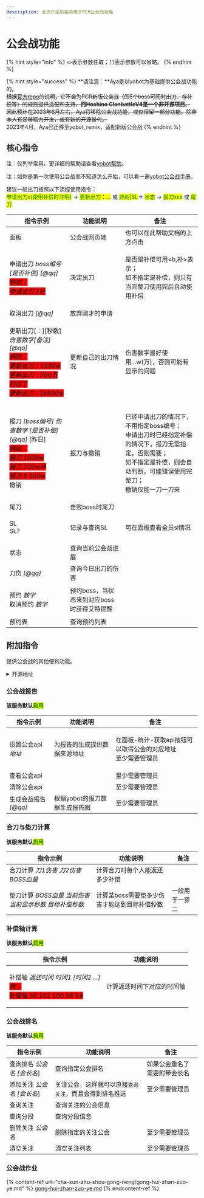 ```yaml
---
description: 此页介绍的指令用于PCR公会战功能
---
```


# 公会战功能

{% hint style="info" %}
`<>`表示参数任取；`[]`表示参数可以省略。
{% endhint %}

{% hint style="success" %}
**请注意：**Aya是以yobot为基础提供公会战功能的。\
~~根据~~[~~官方repo~~](https://github.com/yuudi/yobot)~~的说明，它不会为PCR新版公会战（即5个boss可同时出刀、存补偿等）的规则提供适配和支持，**而Hoshino ClanbattleV4是一个非开源项目**。~~\
~~因此预计在2023年6月左右，Aya将移除公会战功能，或仅保留一部分功能。除非本人有足够精力开发，或有新的开源替代。~~\
2023年4月，Aya已迁移至yobot\_remix，适配新版公会战
{% endhint %}

## 核心指令

注：仅列举常用。更详细的帮助请查看[yobot帮助](https://madoka.fun/help/)。

注：如你是第一次使用公会战而不知道怎么开始，可以看一遍[yobot公会战手册](https://madoka.fun/manual)。

建议一般出刀按照以下流程使用指令：\
<mark style="color:green;">申请出刀x(使用补偿时注明)</mark> -> <mark style="color:green;">更新出刀：...</mark> 或 <mark style="color:green;">挂树|SL</mark>-> <mark style="color:green;">状态</mark> -> <mark style="color:green;">报刀xxx</mark> 或 <mark style="color:green;">尾刀</mark>

| 指令示例                                                                                                                                                                                                                                                                                                                          | 功能说明                      | 备注                                                                                                      |
| ----------------------------------------------------------------------------------------------------------------------------------------------------------------------------------------------------------------------------------------------------------------------------------------------------------------------------- | ------------------------- | ------------------------------------------------------------------------------------------------------- |
| 面板                                                                                                                                                                                                                                                                                                                            | 公会战网页端                    | 也可以在此帮助文档的上方点击                                                                                          |
| <p>申请出刀 <em>boss编号</em> <em>[是否补偿] [@qq]</em><br><em><mark style="background-color:red;">例如：</mark></em><br><em><mark style="background-color:red;">申请出刀 2补</mark></em></p>                                                                                                                                                   | 决定出刀                      | <p>是否是补偿可用&#x3C;b,补>表示；<br>如不指定是补偿，则只有当完整刀使用完后自动使用补偿</p>                                                |
| 取消出刀 _\[@qq]_                                                                                                                                                                                                                                                                                                                 | 放弃刚才的申请                   |                                                                                                         |
| <p>更新出刀[：][秒数]<em>伤害数字[备注] [@qq]</em><br><em><mark style="background-color:red;">例如：</mark></em><br><em><mark style="background-color:red;">更新出刀：1000w</mark></em><br><em><mark style="background-color:red;">更新出刀：200万 打烂了</mark></em><br><em><mark style="background-color:red;">更新出刀：5s500w</mark></em></p>                | 更新自己的出刀情况                 | 伤害数字最好使用...w(万)，否则可能有显示的问题                                                                              |
| <p>报刀 <em>[boss编号]</em> <em>伤害数字 [是否补偿] [@qq]</em> [昨日]<br><em><mark style="background-color:red;">例如：</mark></em><br><em><mark style="background-color:red;">报刀 1000w</mark></em><br><em><mark style="background-color:red;">报刀 200w补</mark></em><br><em><mark style="background-color:red;">报刀 5 200w</mark></em><br>撤销</p> | 报刀与撤销                     | <p>已经申请出刀的情况下，不用指定boss编号；<br>申请出刀时已经指定补偿的情况下，报刀无需指定，否则需要；<br>如不指定是补偿，则会自动判断，可能错误使用完整刀；<br>撤销仅能一刀一刀来</p> |
| 尾刀                                                                                                                                                                                                                                                                                                                            | 击败boss时尾刀                 |                                                                                                         |
| <p>SL<br>SL?</p>                                                                                                                                                                                                                                                                                                              | 记录与查询SL                   | 可在面板查看全员sl情况                                                                                            |
| 状态                                                                                                                                                                                                                                                                                                                            | 查询当前公会战进展                 |                                                                                                         |
| 刀伤 _\[@qq]_                                                                                                                                                                                                                                                                                                                   | 查询今日出刀的伤害                 |                                                                                                         |
| <p>预约 <em>数字</em><br>取消预约 <em>数字</em></p>                                                                                                                                                                                                                                                                                     | 预约boss，当状态来到对应boss时获得艾特提醒 |                                                                                                         |
| 预约表                                                                                                                                                                                                                                                                                                                           | 查询预约列表                    |                                                                                                         |

## 附加指令

提供公会战的其他便利功能。

<details>

<summary>开源地址</summary>

公会战报告：[https://github.com/zyujs/clanbattle\_report](https://github.com/zyujs/clanbattle\_report)

公会战排名：[https://github.com/zyujs/clanbattle\_rank](https://github.com/zyujs/clanbattle\_rank)

补偿轴计算器：[https://github.com/OREOCODEDEV/pcr\_time\_calculator](https://github.com/OREOCODEDEV/pcr\_time\_calculator)

</details>

### 公会战报告

**该服务默认**<mark style="color:green;">**启用**</mark>

| 指令示例            | 功能说明              | 备注                                          |
| --------------- | ----------------- | ------------------------------------------- |
| 设置公会api _地址_    | 为报告的生成提供数据来源地址    | <p>在面板-统计-获取api按钮可以取得公会的对应地址<br>至少需要管理员</p> |
| 查看公会api         |                   | 至少需要管理员                                     |
| 清除公会api         |                   | 至少需要管理员                                     |
| 生成会战报告 _\[@qq]_ | 根据yobot的报刀数据生成报告图 | 至少需要管理员                                     |

### 合刀与垫刀计算

**该服务默认**<mark style="color:green;">**启用**</mark>

| 指令示例                                 | 功能说明                     | 备注      |
| ------------------------------------ | ------------------------ | ------- |
| 合刀计算 _刀1伤害_ _刀2伤害_ _BOSS血量_          | 计算合刀时每个人能返还多少补偿          |         |
| 垫刀计算 _BOSS血量_ _当前伤害_ _当前显示秒数 目标补偿秒数_ | 计算某boss需要垫多少伤害才能达到目标补偿秒数 | 一般用于一穿二 |

### **补偿轴计算**

**该服务默认**<mark style="color:green;">**启用**</mark>

| 指令示例                                                                                                                                                                                  | 功能说明          |
| ------------------------------------------------------------------------------------------------------------------------------------------------------------------------------------- | ------------- |
| <p>补偿轴 <em>返还时间</em> <em>时间1</em> <em>[时间2 ...]</em><br><em><mark style="background-color:red;">例：</mark></em><br><mark style="background-color:red;">补偿轴 56 102 100 56 54</mark></p> | 计算返还时间下对应的时间轴 |

### 公会战排名

**该服务默认**<mark style="color:green;">**启用**</mark>

| 指令示例                | 功能说明                         | 备注              |
| ------------------- | ---------------------------- | --------------- |
| 查询排名 _公会名_ _\[会长名_] | 查询指定公会排名                     | 如果公会重名了 需要附带会长名 |
| 添加关注 _公会名 \[会长名_]   | 关注公会，这样就可以直接`查询关注`，而且会得到排名推送 | 至少需要管理员         |
| 查询关注                | 查询关注的公会信息                    |                 |
| 查询分段                | 查询分段信息                       |                 |
| 删除关注 _公会名_          | 删除指定的关注公会                    | 至少需要管理员         |
| 清空关注                | 清空关注列表                       | 至少需要管理员         |

### 公会战作业

{% content-ref url="cha-xun-zhu-shou-gong-neng/gong-hui-zhan-zuo-ye.md" %}
[gong-hui-zhan-zuo-ye.md](cha-xun-zhu-shou-gong-neng/gong-hui-zhan-zuo-ye.md)
{% endcontent-ref %}
